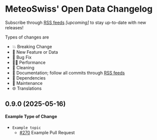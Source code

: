 # MeteoSwiss' Open Data Changelog

Subscribe through [RSS feeds](...) *[upcoming]* to stay up-to-date with new releases!

Types of changes are
- :boom: Breaking Change
- :rocket: New Feature or Data
- :bug: Bug Fix
- :running_woman: Performance
- :high_brightness: Cleaning
- :memo: Documentation; follow all commits through [RSS feeds](https://github.com/MeteoSwiss/opendata/commits.atom)
- :robot: Dependencies
- :wrench: Maintenance
- :globe_with_meridians: Translations


## 0.9.0 (2025-05-16)

#### Example Type of Change

- `Example topic`
  - [#270](https://github.com/MeteoSwiss/opendata/pull/270/) Example Pull Request
